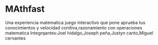 # MAthfast
Una experiencia matematica juego interactivo que pone aprueba tus conocimientos y velocidad conitiva,razonamiento con operaciones matematica
Integrqantes:Joel hidalgo,Joseph peña,Justyn canto,Miguel cervantes 
